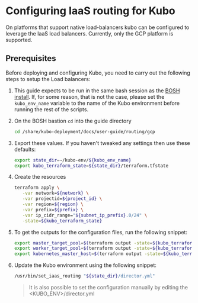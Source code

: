 # Configuring IaaS routing for Kubo

On platforms that support native load-balancers kubo can be configured to leverage the
IaaS load balancers. Currently, only the GCP platform is supported.

## Prerequisites

Before deploying and configuring Kubo, you need to carry out the following steps to 
setup the Load balancers:
   
1. This guide expects to be run in the same bash session as the [BOSH install](../../platforms/gcp/install-bosh.md).
   If, for some reason, that is not the case, please set the `kubo_env_name` variable to the name
   of the Kubo environment before running the rest of the scripts.
   

1. On the BOSH bastion `cd` into the guide directory

   ```bash
   cd /share/kubo-deployment/docs/user-guide/routing/gcp
   ```

1. Export these values. If you haven't tweaked any settings then use these defaults:

   ```bash
   export state_dir=~/kubo-env/${kubo_env_name}
   export kubo_terraform_state=${state_dir}/terraform.tfstate
   ``` 

1. Create the resources
   
   ```bash
   terraform apply \
      -var network=${network} \
      -var projectid=${project_id} \
      -var region=${region} \
      -var prefix=${prefix} \
      -var ip_cidr_range="${subnet_ip_prefix}.0/24" \
      -state=${kubo_terraform_state}
   ```

1. To get the outputs for the configuration files, run the following snippet:
   
   ```bash
   export master_target_pool=$(terraform output -state=${kubo_terraform_state} kubo_master_target_pool) # master_target_pool                                                                             
   export worker_target_pool=$(terraform output -state=${kubo_terraform_state} kubo_worker_target_pool) # worker_target_pool
   export kubernetes_master_host=$(terraform output -state=${kubo_terraform_state} master_lb_ip_address) # kubernetes_master_host
   ```

1. Update the Kubo environment using the following snippet:

   ```bash
   /usr/bin/set_iaas_routing "${state_dir}/director.yml"
   ```
   
   > It is also possible to set the configuration manually by editing the <KUBO_ENV>/director.yml  
